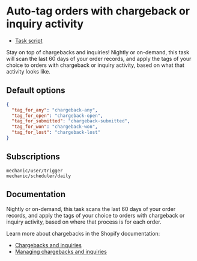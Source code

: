 # Auto-tag orders with chargeback or inquiry activity

* [Task script](./script.liquid)

Stay on top of chargebacks and inquiries! Nightly or on-demand, this task will scan the last 60 days of your order records, and apply the tags of your choice to orders with chargeback or inquiry activity, based on what that activity looks like.

## Default options

```json
{
  "tag_for_any": "chargeback-any",
  "tag_for_open": "chargeback-open",
  "tag_for_submitted": "chargeback-submitted",
  "tag_for_won": "chargeback-won",
  "tag_for_lost": "chargeback-lost"
}
```

## Subscriptions

```liquid
mechanic/user/trigger
mechanic/scheduler/daily
```

## Documentation

Nightly or on-demand, this task scans the last 60 days of your order records, and apply the tags of your choice to orders with chargeback or inquiry activity, based on where that process is for each order.

Learn more about chargebacks in the Shopify documentation:

* [Chargebacks and inquiries](https://help.shopify.com/en/manual/payments/chargebacks)
* [Managing chargebacks and inquiries](https://help.shopify.com/en/manual/payments/shopify-payments/managing-chargebacks)